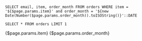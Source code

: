 ```specific_query
SELECT email, item, order_month FROM orders WHERE item = '${$page.params.item}' and order_month = '${new Date(Number($page.params.order_month)).toISOString()}'::DATE
```

<DataTable data={specific_query} />

```arbitrary_big_query
SELECT * FROM orders LIMIT 1
```

<DataTable data={arbitrary_big_query} />

{$page.params.item} {$page.params.order_month}